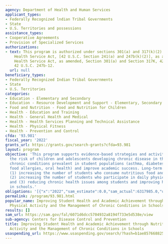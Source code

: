 ```yaml
---
agency: Department of Health and Human Services
applicant_types:
- Federally Recognized lndian Tribal Governments
- State
- U.S. Territories and possessions
assistance_types:
- Cooperative Agreements
- Provision of Specialized Services
authorizations:
- text: This program is authorized under sections 301(a) and 317(k)(2) of the Public
    Health Service Act, [42 U.S.C. Section 241(a) and 247b(k)(2)], as amended; Public
    Health Service Act, as amended, Section 301(a) and Section 317K, 42 U.S.C. 241(a);
    42 U.S.C. 247b-12.
  url: null
beneficiary_types:
- Federally Recognized Indian Tribal Governments
- State
- U.S. Territories
categories:
- Education - Elementary and Secondary
- Education - Resource Development and Support - Elementary, Secondary Education
- Food and Nutrition - Food and Nutrition for Children
- Health - Education and Training
- Health - General Health and Medical
- Health - Health Services Planning and Technical Assistance
- Health - Physical Fitness
- Health - Prevention and Control
cfda: '93.981'
fiscal_year: '2022'
grants_url: https://grants.gov/search-grants?cfda=93.981
layout: program
objective: 'This program supports evidence-based strategies and activities to reduce
  the risk of children and adolescents developing chronic disease in the future, manage
  chronic conditions prevalent in student populations (asthma, diabetes, epilepsy,
  food allergies, oral health) and improve academic success. Long-term outcomes include:
  (1) increasing the number of students who consume nutritious food and beverages,
  (2) increasing the number of students who participate in daily physical activity,
  and (3) reducing chronic health issues among students and improving health outcomes
  in schools.'
obligations: '[{"x":"2022","sam_estimate":0.0,"sam_actual":6317985.0,"usa_spending_actual":6317985.0},{"x":"2023","sam_estimate":6317985.0,"sam_actual":0.0,"usa_spending_actual":7561089.68},{"x":"2024","sam_estimate":6317985.0,"sam_actual":0.0,"usa_spending_actual":4858260.38}]'
permalink: /program/93.981.html
popular_name: Improving Student Health and Academic Achievement through Nutrition,
  Physical Activity and the Management of Chronic Conditions in Schools
results: []
sam_url: https://sam.gov/fal/6071d6dcc5704932a8194f733e5d538e/view
sub-agency: Centers for Disease Control and Prevention
title: Improving Student Health and Academic Achievement through Nutrition, Physical
  Activity and the Management of Chronic Conditions in Schools
usaspending_url: https://www.usaspending.gov/search/?hash=b1ae8576688257c5ec49198440c28caa
---
```

